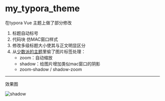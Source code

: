 # my_typora_theme
在typora Vue 主题上做了部分修改

1. 标题自动标号
2. 代码块 仿MAC窗口样式
3. 修改多级标题大小使其与正文明显区分
4. 从[少数派的主题](https://github.com/sheilaCat/typora-theme-css)里偷了图片标签处理：
   - zoom：自动缩放
   - shadow：给图片增加类似mac窗口的阴影
   - zoom-shadow / shadow-zoom

***
效果图

![shadow](https://cdn.jsdelivr.net/gh/zxyangyu/md-pic/img/image-20210127190207501.png)
